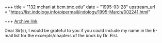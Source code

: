 +++
title = "132 mchari at bcm.tmc.edu"
date = "1995-03-28"
upstream_url = "https://list.indology.info/pipermail/indology/1995-March/002241.html"

+++
[Archive link](https://list.indology.info/pipermail/indology/1995-March/002241.html)

Dear Sir(s),
I would be grateful to you if you could include
my name in the E-mail list for the excerpts/chapters
of the book by Dr. Elst.





